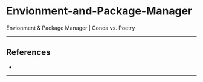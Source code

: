 # Envionment-and-Package-Manager
Envionment &amp; Package Manager | Conda vs. Poetry
***


## References
- []()
***
